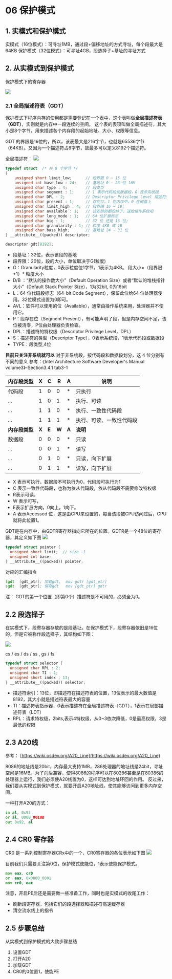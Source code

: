 # 06 保护模式

## 1. 实模式和保护模式
实模式（16位模式）：可寻址1MB，通过段+偏移地址的方式寻址，每个段最大是64KB
保护模式（32位模式）：可寻址4GB，段选择子+基址的寻址方式

## 2. 从实模式到保护模式
保护模式下的寄存器

![](./images/reg32bit.png)

### 2.1 全局描述符表（GDT）
保护模式下程序内存的使用都是需要登记在一个表中，这个表叫做**全局描述符表（GDT）**，实则就是内存中一段连续的空间。
这个表的表项叫做全局描述符，其大小是8个字节，用来描述各个内存段的起始地址、大小、权限等信息。


GDT 的界限是16位的，所以，该表最大是216字节，也就是65536字节（64KB）。又因为一个描述符占8字节，故最多可以定义8192个描述符。

全局描述符：
![](./images/GD.png)

```c++
typedef struct  /* 共 8 个字节 */
{
    unsigned short limit_low;      // 段界限 0 ~ 15 位
    unsigned int base_low : 24;    // 基地址 0 ~ 23 位 16M
    unsigned char type : 4;        // 段类型
    unsigned char segment : 1;     // 1 表示代码段或数据段，0 表示系统段
    unsigned char DPL : 2;         // Descriptor Privilege Level 描述符特权等级 0 ~ 3
    unsigned char present : 1;     // 存在位，1 在内存中，0 在磁盘上
    unsigned char limit_high : 4;  // 段界限 16 ~ 19;
    unsigned char available : 1;   // 该安排的都安排了，送给操作系统吧
    unsigned char long_mode : 1;   // 64 位扩展标志
    unsigned char big : 1;         // 32 位 还是 16 位;
    unsigned char granularity : 1; // 粒度 4KB 或 1B
    unsigned char base_high;       // 基地址 24 ~ 31 位
} __attribute__((packed)) descriptor;

descriptor gdt[8192];
```

- 段基址：32位，表示该段的基地
- 段界限：20位，段的大小，单位取决于G(粒度)
- G：Granularity粒度，0表示粒度位1字节，1表示为4KB。
  段大小=（段界限+1）* 粒度大小
- D/B ：“默认的操作数大小”（Default Operation Size）或者“默认的堆栈指针大小”（Default Stack Pointer Size），1为32bit, 0为16bit
- L：64 位代码段标志（64-bit Code Segment），保留此位给64 位处理器使用。32位模式设置为0即可。
- AVL：软件可以使用的位（Available），通常由操作系统来用，处理器并不使用它。
- P：段存在位（Segment Present），有可能声明了段，但是内存空间不足，该位被清零，P位由处理器负责检查。
- DPL：描述符的特权级（Descriptor Privilege Level，DPL）
- S：描述符的类型（Descriptor Type），0表示系统段，1表示代码段或数据段
- TYPE：段类型,4位


**目前只关注非系统就可以**
对于非系统段，按代码段和数据段划分，这 4 位分别有不同的意义
参考：《Intel Architecture Software Developer's Manual volume3》-Section3.4.1 tab3-1

| 内存段类型| X | C | R | A | 说明 |
| --- | --- | --- | ---- | ---- | --- |
|代码段| 1 | 0 | 0 | * | 只执行 |
| ... | 1 | 0 | 1 | * | 执行、可读 |
| ... | 1 | 1 | 0 | * | 执行、一致性代码段 |s
| ... | 1 | 1 | 1 | * | 执行、可读、一致性代码段 |
| **内存段类型** | **X** | **E** | **W**| **A** | **说明** |
| 数据段 | 0 | 0 | 0 | * | 只读 |
| ...   | 0 | 0 | 1 | * | 读写 | 
| ...   | 0 | 1 | 0 | * | 只读，向下扩展 |
| ...   | 0 | 1 | 1 | * | 读写，向下扩展 |

- X 表示可执行，数据段不可执行为0，代码段可执行为1
- C 表示一致性代码段，也称为依从代码段，依从代码段不需要修改特权级
- R表示可读，
- W 表示可写，
- E表示扩展方向，0向上，1向下。
- A 表示Accessed 位，这是由CPU来设置的，每当该段被CPU访问过后，CPU就将此位置1。


GDT是在内存中，由GDTR寄存器指向它所在的位置。GDTR是一个48位的寄存器，其定义如下图
![](./images/GDTR.png)

```c++
typedef struct pointer {
  unsigned short limit;  // size -1
  unsigned int base;  
} __attribute__((packed)) pointer;
```

对应的汇编指令
```asm
lgdt  [gdt_ptr]; 加载gdt,  mov gdtr [gdt_ptr]
sgdt  [gdt_ptr]; 保存gdt   mov [gdt_ptr] gdtr
```



注： GDT的第一个位置（即第0个）描述符是不可用的，必须全为0。

## 2.2 段选择子
在实模式下，段寄存器存放的是段基址。在保护模式下，段寄存器依旧是16位的，但是它被称作段选择子，其结构如下图：

![](./images/selector.png)

cs / es / ds / ss , gs / fs

```c++
typedef struct selector {
  unsigned char RPL : 2;
  unsigned char TI : 1;
  unsigned short index : 13;
} __attribute__((packed)) selector;
```

- 描述符索引：13位，即描述符在描述符表的位置，13位表示的最大数值是8192，其大小就是描述符表最大的容量
- TI：描述符表指示器，0表示描述符在全局描述符表（GDT），1表示在局部描述符表（LDT）
- RPL：请求特权级，2bits,表示4特权级，从0~3依次降低，0是最高权限，3是最低的权限


## 2.3 A20线
参考： [https://wiki.osdev.org/A20_Line](https://wiki.osdev.org/A20_Line)

8086的地址线是20bit，内存最大支持1MB，286处理器的地址线是24bit，寻址空间是16MB。为了向后兼容，使得8086的程序可以在80286甚至是在80386的处理器上运行，我们必须使A20线置为0，这样可达到地址环回的作用。
反过来，我们要从实模式到保护模式，就要开启A20地址线，使其能够访问到更多内存空间。

一种打开A20的方式：
```asm
in al, 0x92
or al, 0000_0010B
out 0x92, al
```

## 2.4 CR0 寄存器
CR0 是一系列控制寄存器CRx中的一个，CR0寄存器的各位表示如下图
![](./images/CR0.png)

目前我们只需要关注第0位，保护模式使能位，1表示使能保护模式。

```asm
mov eax, cr0
or  eax, 0x0000_0001
mov cr0, eax 
```


注意，开启PE后还是需要做一些准备工作，同时也是实模式的收尾工作：
- 刷新段寄存器，包括它们的段选择器和描述符高速缓存器
- 清空流水线上的指令

## 2.5 步骤总结
从实模式到保护模式的大致步骤总结
1. 设置GDT
2. 打开A20
3. 加载GDT
4. CR0的0位置1，使能PE




